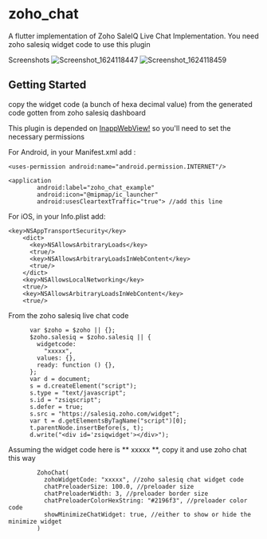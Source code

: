 # zoho_chat

A flutter implementation of Zoho SaleIQ Live Chat Implementation. You need zoho salesiq widget code to use this plugin


Screenshots
![Screenshot_1624118447](https://user-images.githubusercontent.com/50879868/122739499-f4cf4700-d27a-11eb-8e12-1821dcf5bad3.png)
![Screenshot_1624118459](https://user-images.githubusercontent.com/50879868/122739515-f862ce00-d27a-11eb-869f-4ddfa3896e02.png)


## Getting Started
copy the widget code (a bunch of hexa decimal value) from the generated code gotten from zoho salesiq dashboard

This plugin is depended on [InappWebView!](https://pub.dev/packages/flutter_inappwebview) so you'll need to set the necessary permissions 

For Android, in your Manifest.xml add :
```
<uses-permission android:name="android.permission.INTERNET"/>
```

```
<application
        android:label="zoho_chat_example"
        android:icon="@mipmap/ic_launcher"
        android:usesCleartextTraffic="true"> //add this line
```



For iOS, in your Info.plist add:

```
<key>NSAppTransportSecurity</key>
    <dict>
      <key>NSAllowsArbitraryLoads</key>
      <true/>
      <key>NSAllowsArbitraryLoadsInWebContent</key>
      <true/>
    </dict>
    <key>NSAllowsLocalNetworking</key>
    <true/>
    <key>NSAllowsArbitraryLoadsInWebContent</key>
    <true/>
```


From the zoho salesiq live chat code
```
      var $zoho = $zoho || {};
      $zoho.salesiq = $zoho.salesiq || {
        widgetcode:
          "xxxxx",
        values: {},
        ready: function () {},
      };
      var d = document;
      s = d.createElement("script");
      s.type = "text/javascript";
      s.id = "zsiqscript";
      s.defer = true;
      s.src = "https://salesiq.zoho.com/widget";
      var t = d.getElementsByTagName("script")[0];
      t.parentNode.insertBefore(s, t);
      d.write("<div id='zsiqwidget'></div>");
```
Assuming the widget code here is ** xxxxx **, copy it and use zoho chat this way

```
        ZohoChat(
          zohoWidgetCode: "xxxxx", //zoho salesiq chat widget code
          chatPreloaderSize: 100.0, //preloader size
          chatPreloaderWidth: 3, //preloader border size
          chatPreloaderColorHexString: "#2196f3", //preloader color code
          showMinimizeChatWidget: true, //either to show or hide the minimize widget
        )

```